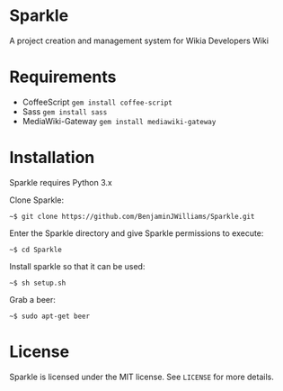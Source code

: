 # Sparkle
A project creation and management system for Wikia Developers Wiki 

# Requirements
* CoffeeScript         `gem install coffee-script`
* Sass                 `gem install sass`
* MediaWiki-Gateway    `gem install mediawiki-gateway`

# Installation
Sparkle requires Python 3.x

Clone Sparkle:
```
~$ git clone https://github.com/BenjaminJWilliams/Sparkle.git
```

Enter the Sparkle directory and give Sparkle permissions to execute:
```
~$ cd Sparkle
```

Install sparkle so that it can be used:
```
~$ sh setup.sh
```

Grab a beer:
```
~$ sudo apt-get beer
```

# License
Sparkle is licensed under the MIT license. See `LICENSE` for more details.